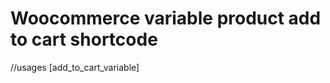 Woocommerce variable product add to cart shortcode
====================================


//usages   [add_to_cart_variable]
